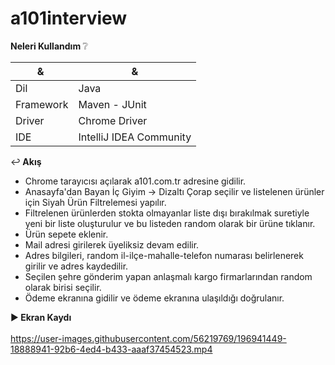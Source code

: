 # a101interview

<b>Neleri Kullandım  </b>:grey_question:

| & | & |
| --- | --- |
| Dil | Java |
| Framework | Maven - JUnit |
| Driver | Chrome Driver |
| IDE | IntelliJ IDEA Community |

:leftwards_arrow_with_hook:<b> Akış</b>

- Chrome tarayıcısı açılarak a101.com.tr adresine gidilir.
- Anasayfa'dan Bayan İç Giyim -> Dizaltı Çorap seçilir ve listelenen ürünler için Siyah Ürün Filtrelemesi yapılır.
- Filtrelenen ürünlerden stokta olmayanlar liste dışı bırakılmak suretiyle yeni bir liste oluşturulur ve bu listeden random olarak bir ürüne tıklanır.
- Ürün sepete eklenir.
- Mail adresi girilerek üyeliksiz devam edilir.
- Adres bilgileri, random il-ilçe-mahalle-telefon numarası belirlenerek girilir ve adres kaydedilir.
- Seçilen şehre gönderim yapan anlaşmalı kargo firmarlarından random olarak birisi seçilir.
- Ödeme ekranına gidilir ve ödeme ekranına ulaşıldığı doğrulanır.

:arrow_forward:<b> Ekran Kaydı</b>
<br><br>
https://user-images.githubusercontent.com/56219769/196941449-18888941-92b6-4ed4-b433-aaaf37454523.mp4
